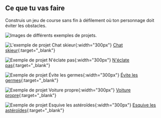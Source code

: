 ## Ce que tu vas faire

Construis un jeu de course sans fin à défilement où ton personnage doit éviter les obstacles.

![Images de différents exemples de projets.](images/showcase_projects.png)

![L'exemple de projet Chat skieur](images/example2.png){:width="300px"}
[Chat skieur](https://editor.raspberrypi.org/en/projects/skiing-cat-example){:target="_blank"}

![Exemple de projet N'éclate pas](images/example4.png){:width="300px"}
[N'éclate pas](https://editor.raspberrypi.org/en/projects/dont-pop-example){:target="_blank"}

![Exemple de projet Évite les germes](images/example3.png){:width="300px"}
[Évite les germes](https://editor.raspberrypi.org/en/projects/avoid-germs-example){:target="_blank"}

![Exemple de projet Voiture propre](images/example5.png){:width="300px"}
[Voiture propre](https://editor.raspberrypi.org/en/projects/clean-car-example){:target="_blank"}

![Exemple de projet Esquive les astéroïdes](images/example1.png){:width="300px"}
[Esquive les astéroïdes](https://editor.raspberrypi.org/en/projects/dodge-asteroids-example){:target="_blank"}

